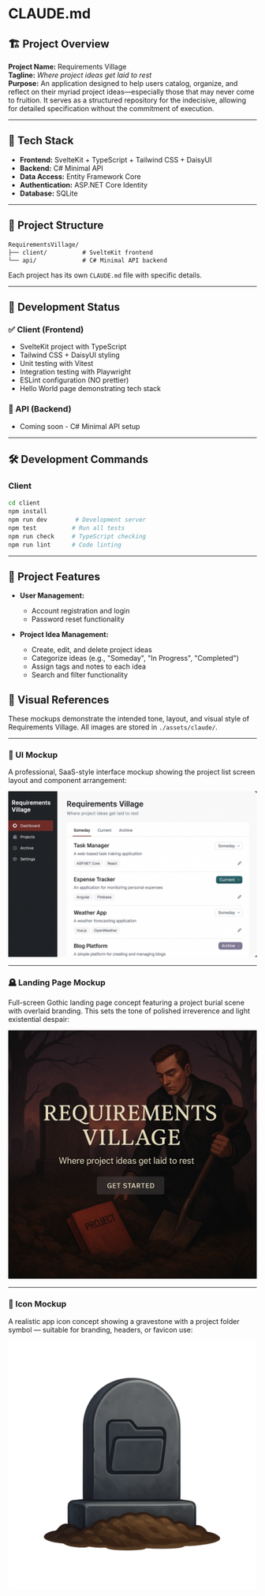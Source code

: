# CLAUDE.md

## 🏗️ Project Overview

**Project Name:** Requirements Village  
**Tagline:** *Where project ideas get laid to rest*  
**Purpose:** An application designed to help users catalog, organize, and reflect on their myriad project ideas—especially those that may never come to fruition. It serves as a structured repository for the indecisive, allowing for detailed specification without the commitment of execution.

---

## 🧰 Tech Stack

- **Frontend:** SvelteKit + TypeScript + Tailwind CSS + DaisyUI
- **Backend:** C# Minimal API
- **Data Access:** Entity Framework Core
- **Authentication:** ASP.NET Core Identity
- **Database:** SQLite

---

## 📂 Project Structure

```
RequirementsVillage/
├── client/          # SvelteKit frontend
└── api/             # C# Minimal API backend
```

Each project has its own `CLAUDE.md` file with specific details.

---

## 🚀 Development Status

### ✅ Client (Frontend)
- SvelteKit project with TypeScript
- Tailwind CSS + DaisyUI styling
- Unit testing with Vitest
- Integration testing with Playwright
- ESLint configuration (NO prettier)
- Hello World page demonstrating tech stack

### 🔲 API (Backend)
- Coming soon - C# Minimal API setup

---

## 🛠️ Development Commands

### Client
```bash
cd client
npm install
npm run dev        # Development server
npm test          # Run all tests  
npm run check     # TypeScript checking
npm run lint      # Code linting
```

---

## 🧭 Project Features

- **User Management:**
  - Account registration and login
  - Password reset functionality

- **Project Idea Management:**
  - Create, edit, and delete project ideas
  - Categorize ideas (e.g., "Someday", "In Progress", "Completed")
  - Assign tags and notes to each idea
  - Search and filter functionality

## 🎨 Visual References

These mockups demonstrate the intended tone, layout, and visual style of Requirements Village. All images are stored in `./assets/claude/`.

---

### 🧩 UI Mockup

A professional, SaaS-style interface mockup showing the project list screen layout and component arrangement:

![UI Mockup](./assets/claude/ui-mockup.png)

---

### 🪦 Landing Page Mockup

Full-screen Gothic landing page concept featuring a project burial scene with overlaid branding. This sets the tone of polished irreverence and light existential despair:

![Landing Page Mockup](./assets/claude/landing-page-mockup.png)

---

### 🗿 Icon Mockup

A realistic app icon concept showing a gravestone with a project folder symbol — suitable for branding, headers, or favicon use:

![Icon Mockup](./assets/claude/icon-mockup.png)
